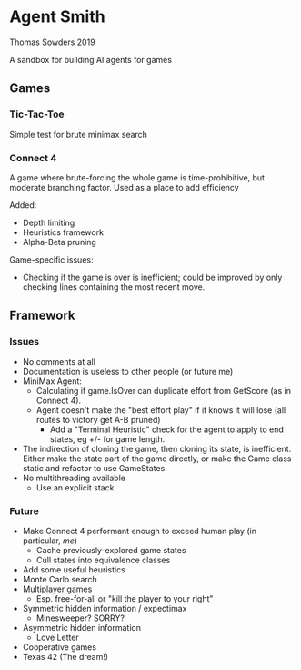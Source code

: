 # Agent Smith
Thomas Sowders 2019

A sandbox for building AI agents for games


## Games

### Tic-Tac-Toe
Simple test for brute minimax search

### Connect 4
A game where brute-forcing the whole game is time-prohibitive, but moderate branching factor.
Used as a place to add efficiency

Added:
* Depth limiting
* Heuristics framework
* Alpha-Beta pruning

Game-specific issues:
* Checking if the game is over is inefficient; could be improved by only checking lines containing the most recent move.


## Framework

### Issues

* No comments at all
* Documentation is useless to other people (or future me)
* MiniMax Agent:
  * Calculating if game.IsOver can duplicate effort from GetScore (as in Connect 4). 
  * Agent doesn't make the "best effort play" if it knows it will lose (all routes to victory get A-B pruned)
    * Add a "Terminal Heuristic" check for the agent to apply to end states, eg +/- for game length. 
* The indirection of cloning the game, then cloning its state, is inefficient. Either make the state part of the game directly, or make the Game class static and refactor to use GameStates
* No multithreading available
  * Use an explicit stack


### Future

* Make Connect 4 performant enough to exceed human  play (in particular, *me*)
  * Cache previously-explored game states
  * Cull states into equivalence classes
* Add some useful heuristics
* Monte Carlo search
* Multiplayer games
  * Esp. free-for-all or "kill the player to your right"
* Symmetric hidden information / expectimax
  * Minesweeper? SORRY?
* Asymmetric hidden information
  * Love Letter
* Cooperative games
* Texas 42 (The dream!)



